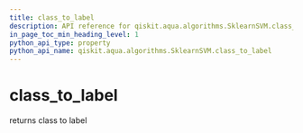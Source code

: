 ```yaml
---
title: class_to_label
description: API reference for qiskit.aqua.algorithms.SklearnSVM.class_to_label
in_page_toc_min_heading_level: 1
python_api_type: property
python_api_name: qiskit.aqua.algorithms.SklearnSVM.class_to_label
---
```


# class\_to\_label

returns class to label

